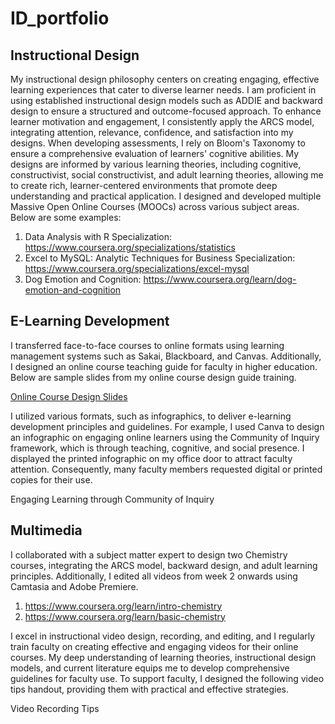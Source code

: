 # ID_portfolio
## Instructional Design
My instructional design philosophy centers on creating engaging, effective learning experiences that cater to diverse learner needs. I am proficient in using established instructional design models such as ADDIE and backward design to ensure a structured and outcome-focused approach. To enhance learner motivation and engagement, I consistently apply the ARCS model, integrating attention, relevance, confidence, and satisfaction into my designs. When developing assessments, I rely on Bloom's Taxonomy to ensure a comprehensive evaluation of learners' cognitive abilities. My designs are informed by various learning theories, including cognitive, constructivist, social constructivist, and adult learning theories, allowing me to create rich, learner-centered environments that promote deep understanding and practical application. I designed and developed multiple Massive Open Online Courses (MOOCs) across various subject areas. Below are some examples:

1. Data Analysis with R Specialization: https://www.coursera.org/specializations/statistics
2. Excel to MySQL: Analytic Techniques for Business Specialization: https://www.coursera.org/specializations/excel-mysql
3. Dog Emotion and Cognition: https://www.coursera.org/learn/dog-emotion-and-cognition 
 
## E-Learning Development
I transferred face-to-face courses to online formats using learning management systems such as Sakai, Blackboard, and Canvas. Additionally, I designed an online course teaching guide for faculty in higher education. Below are sample slides from my online course design guide training.

<a href="https://github.com/kun-li/ID_portfolio/blob/main/Teaching_Sample.pdf" target="_blank">Online Course Design Slides</a>

I utilized various formats, such as infographics, to deliver e-learning development principles and guidelines. For example, I used Canva to design an infographic on engaging online learners using the Community of Inquiry framework, which is through teaching, cognitive, and social presence. I displayed the printed infographic on my office door to attract faculty attention. Consequently, many faculty members requested digital or printed copies for their use.

Engaging Learning through Community of Inquiry

## Multimedia
I collaborated with a subject matter expert to design two Chemistry courses, integrating the ARCS model, backward design, and adult learning principles. Additionally, I edited all videos from week 2 onwards using Camtasia and Adobe Premiere.

1. https://www.coursera.org/learn/intro-chemistry
2. https://www.coursera.org/learn/basic-chemistry

I excel in instructional video design, recording, and editing, and I regularly train faculty on creating effective and engaging videos for their online courses. My deep understanding of learning theories, instructional design models, and current literature equips me to develop comprehensive guidelines for faculty use. To support faculty, I designed the following video tips handout, providing them with practical and effective strategies.

Video Recording Tips

